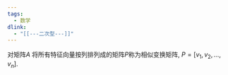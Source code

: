 ```yaml
---
tags:
  - 数学
dlink:
  - "[[---二次型---]]"
---
```

对矩阵$A$ 将所有特征向量按列排列成的矩阵$P$称为相似变换矩阵, $P = [v_1, v_2, \ldots, v_n]$. 